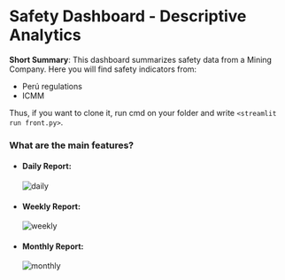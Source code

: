 # Safety Dashboard - Descriptive Analytics


**Short Summary**: This dashboard summarizes safety data from a Mining Company. Here you will find safety indicators from:
   - Perú regulations
   - ICMM 

 Thus, if you want to clone it, run cmd on your folder and write `<streamlit run front.py>`.


### What are the main features?

 - #### Daily Report:
    ![daily](https://user-images.githubusercontent.com/64980133/109396561-3b7de780-7900-11eb-874c-ef49a43fefe8.png)


 - #### Weekly Report:
    ![weekly](https://user-images.githubusercontent.com/64980133/109396567-433d8c00-7900-11eb-8d33-c6c38e705c51.png)

 - #### Monthly Report: 


    ![monthly](https://user-images.githubusercontent.com/64980133/109396573-4a649a00-7900-11eb-929c-712e28c2f97f.png)



